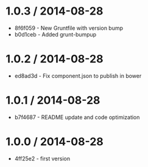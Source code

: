 
1.0.3 / 2014-08-28
==================

  * 8f6f059 - New Gruntfile with version bump
  * b0d1ceb - Added grunt-bumpup

1.0.2 / 2014-08-28
==================

  * ed8ad3d - Fix component.json to publish in bower

1.0.1 / 2014-08-28
==================

  * b7f4687 - README update and code optimization

1.0.0 / 2014-08-28
==================

  * 4ff25e2 - first version
